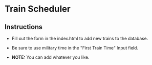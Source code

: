 # Train Scheduler

## Instructions

- Fill out the form in the index.html to add new trains to the database.
- Be sure to use military time in the "First Train Time" Input field.

- **NOTE:** You can add whatever you like.
